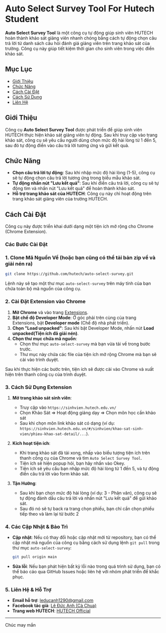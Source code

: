 # Auto Select Survey Tool For Hutech Student

**Auto Select Survey Tool** là một công cụ tự động giúp sinh viên HUTECH hoàn thành khảo sát giảng viên nhanh chóng bằng cách tự động chọn câu trả lời từ danh sách câu hỏi đánh giá giảng viên trên trang khảo sát của trường. Công cụ này giúp tiết kiệm thời gian cho sinh viên trong việc điền khảo sát.

## Mục Lục

- [Giới Thiệu](#giới-thiệu)
- [Chức Năng](#chức-năng)
- [Cách Cài Đặt](#cách-cài-đặt)
- [Cách Sử Dụng](#cách-sử-dụng)
- [Liên Hệ](#liên-hệ)

## Giới Thiệu

Công cụ **Auto Select Survey Tool** được phát triển để giúp sinh viên HUTECH thực hiện khảo sát giảng viên tự động. Sau khi truy cập vào trang khảo sát, công cụ sẽ yêu cầu người dùng chọn mức độ hài lòng từ 1 đến 5, sau đó tự động điền vào câu trả lời tương ứng và gửi kết quả.

## Chức Năng

- **Chọn câu trả lời tự động**: Sau khi nhập mức độ hài lòng (1-5), công cụ sẽ tự động chọn câu trả lời tương ứng trong biểu mẫu khảo sát.
- **Tự động nhấn nút "Lưu kết quả"**: Sau khi điền câu trả lời, công cụ sẽ tự động tìm và nhấn nút "Lưu kết quả" để hoàn thành khảo sát.
- **Hỗ trợ trang khảo sát của HUTECH**: Công cụ này chỉ hoạt động trên trang khảo sát giảng viên của trường HUTECH.

## Cách Cài Đặt

Công cụ này được triển khai dưới dạng một tiện ích mở rộng cho Chrome (Chrome Extension).

### Các Bước Cài Đặt

### 1. Clone Mã Nguồn Về (hoặc bạn cũng có thể tải bản zip về và giải nén ra)
```bash
git clone https://github.com/hutech/auto-select-survey.git
```
Lệnh này sẽ tạo một thư mục `auto-select-survey` trên máy tính của bạn chứa toàn bộ mã nguồn của công cụ.

### 2. Cài Đặt Extension vào Chrome

1. **Mở Chrome** và vào trang [Extensions](chrome://extensions/).
2. **Bật chế độ Developer Mode**: Ở góc phải trên cùng của trang Extensions, bật **Developer mode** (Chế độ nhà phát triển).
3. **Chọn "Load unpacked"**: Sau khi bật Developer Mode, nhấn nút **Load unpacked(Tiện ích đã giải nén)**.
4. **Chọn thư mục chứa mã nguồn**:
   - Chọn thư mục `auto-select-survey` mà bạn vừa tải về trong bước trước.
   - Thư mục này chứa các file của tiện ích mở rộng Chrome mà bạn sẽ cài vào trình duyệt.

Sau khi thực hiện các bước trên, tiện ích sẽ được cài vào Chrome và xuất hiện trên thanh công cụ của trình duyệt.

### 3. Cách Sử Dụng Extension

1. **Mở trang khảo sát sinh viên**:
   - Truy cập vào `https://sinhvien.hutech.edu.vn/`
   - Chọn Khảo Sát => Hoạt động giảng dạy => Chọn môn học cần khảo sát
   - Sau khi chọn môn link khảo sát có dạng (ví dụ: `https://sinhvien.hutech.edu.vn/#/sinhvien/khao-sat-sinh-vien/phieu-khao-sat-detail/...`).
   
2. **Kích hoạt tiện ích**:
   - Khi trang khảo sát đã tải xong, nhấp vào biểu tượng tiện ích trên thanh công cụ của Chrome và tìm `Auto Select Survey Tool`.
   - Tiện ích sẽ hiện popup hỏi, bạn hãy nhấn vào Okey.
   - Tiện ích sẽ yêu cầu bạn nhập mức độ hài lòng từ 1 đến 5, và tự động điền câu trả lời vào form khảo sát.
   
3. **Tận Hưởng**:
   - Sau khi bạn chọn mức độ hài lòng (ví dụ: 3 - Phân vân), công cụ sẽ tự động đánh dấu câu trả lời và nhấn nút "Lưu kết quả" để gửi khảo sát.
   - Sau đó nó sẽ tự back ra trang chọn phiếu, bạn chỉ cần chọn phiếu tiếp theo và làm lại từ bước 2

### 4. Các Cập Nhật & Bảo Trì

- **Cập nhật**: Nếu có thay đổi hoặc cập nhật mới từ repository, bạn có thể cập nhật mã nguồn của công cụ bằng cách sử dụng lệnh `git pull` trong thư mục `auto-select-survey`:

   ```bash
   git pull origin main
   ```

- **Sửa lỗi**: Nếu bạn phát hiện bất kỳ lỗi nào trong quá trình sử dụng, bạn có thể báo cáo qua GitHub Issues hoặc liên hệ với nhóm phát triển để khắc phục.

### 5. Liên Hệ & Hỗ Trợ

- **Email hỗ trợ**: leducanh1290@gmail.com
- **Facebook tác giả**: [Lê Đức Anh (Cà Chua)](https://facebook.com/leducanh1290)
- **Trang web HUTECH**: [HUTECH Official](https://www.hutech.edu.vn)

---

Chúc may mắn

